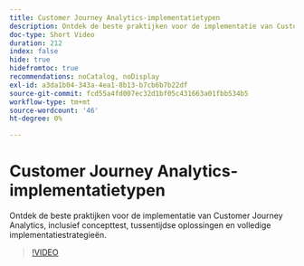 ```yaml
---
title: Customer Journey Analytics-implementatietypen
description: Ontdek de beste praktijken voor de implementatie van Customer Journey Analytics, inclusief concepttest, tussentijdse oplossingen en volledige implementatiestrategieën.
doc-type: Short Video
duration: 212
index: false
hide: true
hidefromtoc: true
recommendations: noCatalog, noDisplay
exl-id: a3da1b04-343a-4ea1-8b13-b7cb6b7b22df
source-git-commit: fcd55a4fd007ec32d1bf05c431663a01fbb534b5
workflow-type: tm+mt
source-wordcount: '46'
ht-degree: 0%

---
```


# Customer Journey Analytics-implementatietypen

Ontdek de beste praktijken voor de implementatie van Customer Journey Analytics, inclusief concepttest, tussentijdse oplossingen en volledige implementatiestrategieën.

<!-- 62_S113_3442460_211_best-practices-for-implementing-customer-journey-analytics -->
>[!VIDEO](https://video.tv.adobe.com/v/3458311/?learn=on&enablevpops=true)
